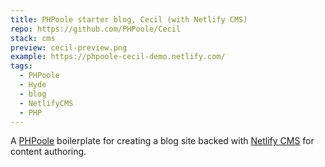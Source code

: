 ```yaml
---
title: PHPoole starter blog, Cecil (with Netlify CMS)
repo: https://github.com/PHPoole/Cecil
stack: cms
preview: cecil-preview.png
example: https://phpoole-cecil-demo.netlify.com/
tags:
  - PHPoole
  - Hyde
  - blog
  - NetlifyCMS
  - PHP
---
```


A [PHPoole](https://phpoole.org) boilerplate for creating a blog site backed with [Netlify CMS](https://www.netlifycms.org) for content authoring.
